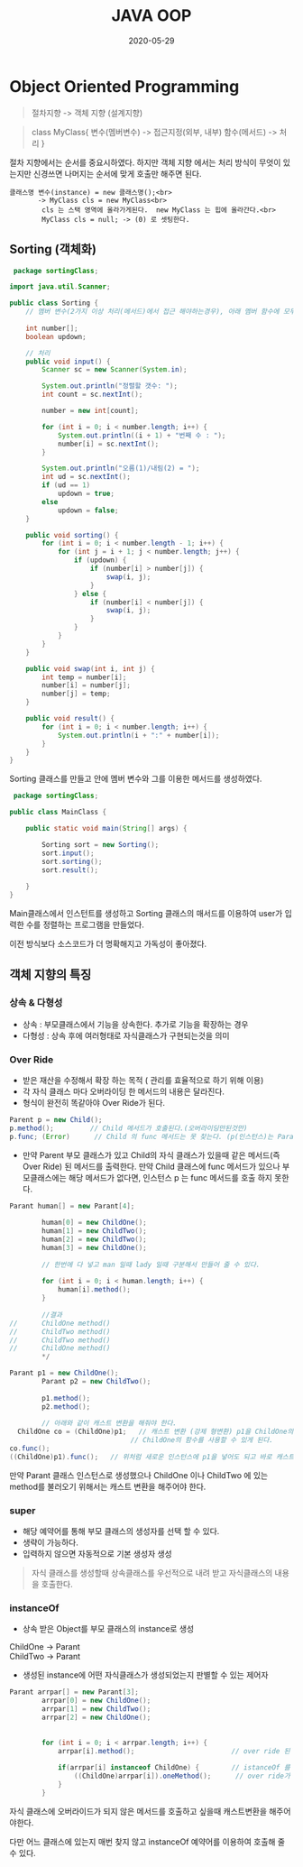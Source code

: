 ﻿---
layout: post
title:  "JAVA OOP"
date:   2020-05-29
categories: [java]
---

# Object Oriented Programming

> 절차지향 -> 객체 지향 (설계지향)

> class MyClass{
  변수(멤버변수)	-> 접근지정(외부, 내부)
  함수(메서드) -> 처리
  }    
  
절차 지향에서는 순서를 중요시하였다. 하지만 객체 지향 에서는 처리 방식이 무엇이 있는지만 신경쓰면 나머지는 순서에 맞게 호출만 해주면 된다.
  
```
클래스명 변수(instance) = new 클래스명();<br>
	   -> MyClass cls = new MyClass<br>
	   	cls 는 스택 영역에 올라가게된다.  new MyClass 는 힙에 올라간다.<br>
	   	MyClass cls = null; -> (0) 로 셋팅한다.
```
 
 ## Sorting (객체화)
 
```java
 package sortingClass;

import java.util.Scanner;

public class Sorting {
	// 멤버 변수(2가지 이상 처리(메서드)에서 접근 해야하는경우), 아래 멤버 함수에 모두 접근이 가능하다.
  
	int number[];
	boolean updown;

	// 처리
	public void input() {
		Scanner sc = new Scanner(System.in);

		System.out.println("정렬할 갯수: ");
		int count = sc.nextInt();

		number = new int[count];

		for (int i = 0; i < number.length; i++) {
			System.out.println((i + 1) + "번째 수 : ");
			number[i] = sc.nextInt();
		}

		System.out.println("오름(1)/내림(2) = ");
		int ud = sc.nextInt();
		if (ud == 1)
			updown = true;
		else
			updown = false;
	}

	public void sorting() {
		for (int i = 0; i < number.length - 1; i++) {
			for (int j = i + 1; j < number.length; j++) {
				if (updown) {
					if (number[i] > number[j]) {
						swap(i, j);
					}
				} else {
					if (number[i] < number[j]) {
						swap(i, j);
					}
				}
			}
		}
	}

	public void swap(int i, int j) {
		int temp = number[i];
		number[i] = number[j];
		number[j] = temp;
	}

	public void result() {
		for (int i = 0; i < number.length; i++) {
			System.out.println(i + ":" + number[i]);
		}
	}
}

```
 Sorting 클래스를 만들고 안에 멤버 변수와 그를 이용한 메서드를 생성하였다.
 
```java
 package sortingClass;

public class MainClass {

	public static void main(String[] args) {

		Sorting sort = new Sorting();
		sort.input();
		sort.sorting();
		sort.result();
		
	}
}
```
 Main클래스에서 인스턴트를 생성하고 Sorting 클래스의 매서드를 이용하여 user가 입력한 수를 정렬하는 프로그램을 만들었다.
 
이전 방식보다 소스코드가 더 명확해지고 가독성이 좋아졌다.


## 객체 지향의 특징 
### 상속 & 다형성

- 상속 : 부모클래스에서 기능을 상속한다. 추가로 기능을 확장하는 경우
- 다형성 : 상속 후에 여러형태로 자식클래스가 구현되는것을 의미 

### Over Ride
- 받은 재산을 수정해서 확장 하는 목적 ( 관리를 효율적으로 하기 위해 이용)
- 각 자식 클래스 마다 오버라이딩 한 메서드의 내용은 달라진다.
- 형식이 완전히 똑같아야 Over Ride가 된다. 
```java
Parent p = new Child();
p.method();         // Child 메서드가 호출된다.(오버라이딩만된것만)
p.func; (Error)		 // Child 의 func 메서드는 못 찾는다. (p(인스턴스)는 Parant의 인스턴스로 생성되어서)
```
* 만약 Parent 부모 클래스가 있고 Child의 자식 클래스가 있을때 같은 메서드(즉 Over Ride) 된 메서드를 출력한다.
만약 Child 클래스에 func 메서드가 있으나 부모클래스에는 해당 메서드가 없다면, 인스턴스 p 는 func 메서드를 호출 하지 못한다.

```java
Parant human[] = new Parant[4];
		
		human[0] = new ChildOne();
		human[1] = new ChildTwo();
		human[2] = new ChildTwo();
		human[3] = new ChildOne();
		
		// 한번에 다 넣고 man 일때 lady 일때 구분해서 만들어 줄 수 있다.
		
		for (int i = 0; i < human.length; i++) {
			human[i].method();
		}
		
		//결과 
//		ChildOne method()
//		ChildTwo method()
//		ChildTwo method()
//		ChildOne method()
		*/
```

```java
Parant p1 = new ChildOne();
		Parant p2 = new ChildTwo();
		
		p1.method();
		p2.method();
		
		// 아래와 같이 캐스트 변환을 해줘야 한다.
  ChildOne co = (ChildOne)p1;   // 캐스트 변환 (강제 형변환) p1을 ChildOne의 인스턴스로 바꿔준다. 
							  // ChildOne의 함수를 사용할 수 있게 된다.
co.func();
((ChildOne)p1).func();   // 위처럼 새로운 인스턴스에 p1을 넣어도 되고 바로 캐스트 변환해서 사용해도된다.
```
만약 Parant 클래스 인스턴스로 생성했으나 ChildOne 이나 ChildTwo 에 있는 method를 불러오기 위해서는 캐스트 변환을 해주어야 한다.


### super
- 해당 예약어를 통해 부모 클래스의 생성자를 선택 할 수 있다. 
- 생략이 가능하다. 
- 입력하지 않으면 자동적으로 기본 생성자 생성

> 자식 클래스를 생성할때 상속클래스를 우선적으로 내려 받고 자식클래스의 내용을 호출한다.

### instanceOf
- 상속 받은 Object를 부모 클래스의 instance로 생성

ChildOne   -> Parant  
ChildTwo   -> Parant

- 생성된 instance에 어떤 자식클래스가 생성되었는지 판별할 수 있는 제어자

```java
Parant arrpar[] = new Parant[3];
		arrpar[0] = new ChildOne();
		arrpar[1] = new ChildTwo();
		arrpar[2] = new ChildOne();
	
	
		for (int i = 0; i < arrpar.length; i++) {		
			arrpar[i].method();                        // over ride 된 method for문을 통해 전부 호출 가능
			
			if(arrpar[i] instanceof ChildOne) {	       // istanceOf 를 통해 True false를 알려준다.
				((ChildOne)arrpar[i]).oneMethod();	    // over ride가 아닌 method
			}
		}
```
자식 클래스에 오버라이드가 되지 않은 메서드를 호출하고 싶을때 캐스트변환을 해주어야한다. 

다만 어느 클래스에 있는지 매번 찾지 않고 instanceOf 예약어를 이용하여 호출해 줄 수 있다.

